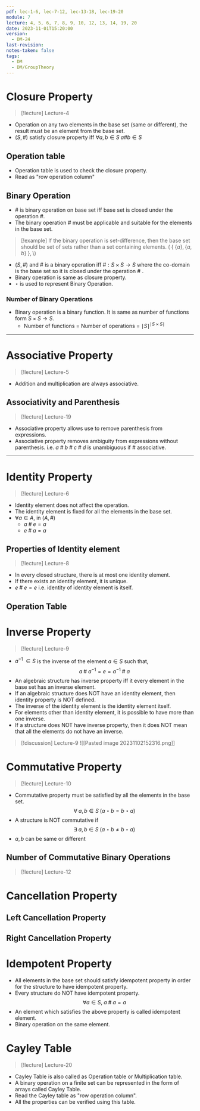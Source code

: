 ```yaml
---
pdf: lec-1-6, lec-7-12, lec-13-18, lec-19-20
module: 7
lecture: 4, 5, 6, 7, 8, 9, 10, 12, 13, 14, 19, 20
date: 2023-11-01T15:20:00
version:
  - DM-24
last-revision: 
notes-taken: false
tags:
  - DM
  - DM/GroupTheory
---
```

# Closure Property
> [!lecture] Lecture-4

- Operation on any two elements in the base set (same or different), the result must be an element from the base set.
- $(S, \#)$ satisfy closure property iff $\forall a, b \in S \; a \# b \in S$ 

## Operation table
- Operation table is used to check the closure property.
- Read as "row operation column"

## Binary Operation
- $\#$ is binary operation on base set iff base set is closed under the operation $\#$.
- The binary operation $\#$ must be applicable and suitable for the elements in the base set.

> [!example] 
> If the binary operation is set-difference, then the base set should be set of sets rather than a set containing elements.
> $(\;\{\;\{a\}, \{a, b\}\;\}, \setminus)$
- $(S, \#)$ and $\#$ is a binary operation iff $\# : S \times S \rightarrow S$ where the co-domain is the base set so it is closed under the operation $\#$ .
- Binary operation is same as closure property.
- $\star$ is used to represent Binary Operation. 

### Number of Binary Operations
- Binary operation is a binary function. It is same as number of functions form $S \times S \rightarrow S$.
	- Number of functions = Number of operations = ${\mid S \mid}^{\mid S \times S \mid}$

---
# Associative Property
> [!lecture] Lecture-5
- Addition and multiplication are always associative.

## Associativity and Parenthesis
> [!lecture] Lecture-19
- Associative property allows use to remove parenthesis from expressions.
- Associative property removes ambiguity from expressions without parenthesis. i.e. $a \;\#\; b \;\#\; c \;\#\; d$ is unambiguous if $\#$ associative.

----

# Identity Property
> [!lecture] Lecture-6
- Identity element does not affect the operation.
- The identity element is fixed for all the elements in the base set.
- $\forall a \in A$, in $(A, \#)$
	- $a\; \#\; e = a$
	- $e \;\#\; a = a$

## Properties of Identity element
> [!lecture] Lecture-8

- In every closed structure, there is at most one identity element.
- If there exists an identity element, it is unique.
- $e\; \# \; e = e$ i.e. identity of identity element is itself.

## Operation Table



# Inverse Property
> [!lecture] Lecture-9

- $a^{-1} \; \in S$ is the inverse of the element $a \in S$ such that,
$$
a \; \# \; a^{-1} = e = a^{-1} \; \# \; a
$$
- An algebraic structure has inverse property iff it every element in the base set has an inverse element.
- If an algebraic structure does NOT have an identity element, then identity property is NOT defined.
- The inverse of the identity element is the identity element itself.
- For elements other than identity element, it is possible to have more than one inverse.
- If a structure does NOT have inverse property, then it does NOT mean that all the elements do not have an inverse.

> [!discussion] Lecture-9
> ![[Pasted image 20231102152316.png]]


# Commutative Property
> [!lecture] Lecture-10
- Commutative property must be satisfied by all the elements in the base set.
$$
\forall\; a, b \in S\; (a \star b = b \star a)
$$
- A structure is NOT commutative if 
$$
\exists\; a, b \in S \; (a \star b \not = b \star a)
$$
- $a, b$ can be same or different

## Number of Commutative Binary Operations
> [!lecture] Lecture-12



# Cancellation Property
## Left Cancellation Property


## Right Cancellation Property


# Idempotent Property
- All elements in the base set should satisfy idempotent property in order for the structure to have idempotent property.
- Every structure do NOT have idempotent property.
$$
\forall a \in S, \; a \;\#\; a = a
$$
- An element which satisfies the above property is called idempotent element.
- Binary operation on the same element.

# Cayley Table
> [!lecture] Lecture-20
- Cayley Table is also called as Operation table or Multiplication table.
- A binary operation on a finite set can be represented in the form of arrays called Cayley Table.
- Read the Cayley table as "row operation column".
- All the properties can be verified using this table.
